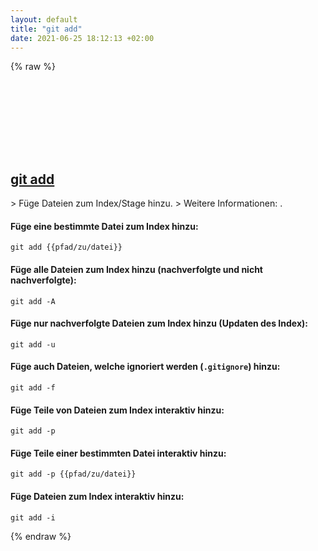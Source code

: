 ```yaml
---
layout: default
title: "git add"
date: 2021-06-25 18:12:13 +02:00
---
```

{% raw %}
<h2 id="git-add">
  <a href="/de/common/git-add.html">git add</a> <a href="#git-add"><svg class="icon">
    <use href="/assets/images/unicode_sprite.svg#link" />
  </svg></a>
</h2>
> Füge Dateien zum Index/Stage hinzu.
> Weitere Informationen: <https://git-scm.com/docs/git-add>.

#### Füge eine bestimmte Datei zum Index hinzu:
```shell
git add {{pfad/zu/datei}}
```
#### Füge alle Dateien zum Index hinzu (nachverfolgte und nicht nachverfolgte):
```shell
git add -A
```
#### Füge nur nachverfolgte Dateien zum Index hinzu (Updaten des Index):
```shell
git add -u
```
#### Füge auch Dateien, welche ignoriert werden (`.gitignore`) hinzu:
```shell
git add -f
```
#### Füge Teile von Dateien zum Index interaktiv hinzu:
```shell
git add -p
```
#### Füge Teile einer bestimmten Datei interaktiv hinzu:
```shell
git add -p {{pfad/zu/datei}}
```
#### Füge Dateien zum Index interaktiv hinzu:
```shell
git add -i
```
{% endraw %}